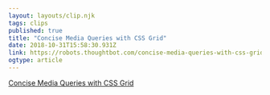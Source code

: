```yaml
---
layout: layouts/clip.njk 
tags: clips 
published: true 
title: "Concise Media Queries with CSS Grid" 
date: 2018-10-31T15:58:30.931Z 
link: https://robots.thoughtbot.com/concise-media-queries-with-css-grid 
ogtype: article 
---
```

[ Concise Media Queries with CSS Grid ]( https://robots.thoughtbot.com/concise-media-queries-with-css-grid ) 
